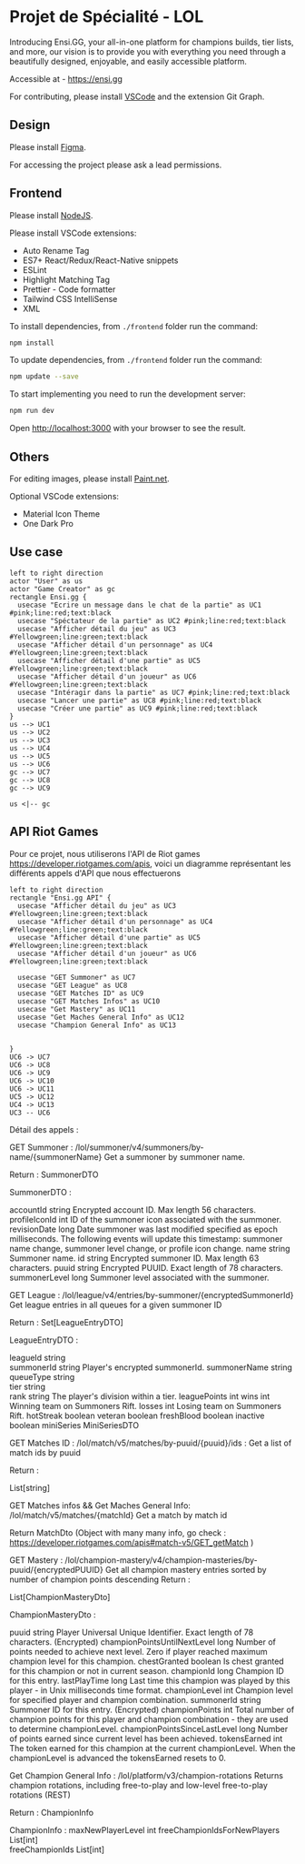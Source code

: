 # Projet de Spécialité - LOL

Introducing Ensi.GG, your all-in-one platform for champions builds, tier lists, and more, our vision is to provide you with everything you need through a beautifully designed, enjoyable, and easily accessible platform.

Accessible at - https://ensi.gg

For contributing, please install [VSCode](https://code.visualstudio.com/download) and the extension Git Graph.

## Design

Please install [Figma](https://www.figma.com/).

For accessing the project please ask a lead permissions.

## Frontend

Please install [NodeJS](https://nodejs.org/).

Please install VSCode extensions:

- Auto Rename Tag
- ES7+ React/Redux/React-Native snippets
- ESLint
- Highlight Matching Tag
- Prettier - Code formatter
- Tailwind CSS IntelliSense
- XML

To install dependencies, from `./frontend` folder run the command:

```bash
npm install
```

To update dependencies, from `./frontend` folder run the command:

```bash
npm update --save
```

To start implementing you need to run the development server:

```bash
npm run dev
```

Open [http://localhost:3000](http://localhost:3000) with your browser to see the result.

## Others

For editing images, please install [Paint.net](https://www.getpaint.net/download.html).

Optional VSCode extensions:

- Material Icon Theme
- One Dark Pro

## Use case

```plantuml
left to right direction
actor "User" as us
actor "Game Creator" as gc
rectangle Ensi.gg {
  usecase "Ecrire un message dans le chat de la partie" as UC1 #pink;line:red;text:black
  usecase "Spéctateur de la partie" as UC2 #pink;line:red;text:black
  usecase "Afficher détail du jeu" as UC3 #Yellowgreen;line:green;text:black
  usecase "Afficher détail d'un personnage" as UC4 #Yellowgreen;line:green;text:black
  usecase "Afficher détail d'une partie" as UC5 #Yellowgreen;line:green;text:black
  usecase "Afficher détail d'un joueur" as UC6 #Yellowgreen;line:green;text:black
  usecase "Intéragir dans la partie" as UC7 #pink;line:red;text:black
  usecase "Lancer une partie" as UC8 #pink;line:red;text:black
  usecase "Créer une partie" as UC9 #pink;line:red;text:black
}
us --> UC1
us --> UC2
us --> UC3
us --> UC4
us --> UC5
us --> UC6
gc --> UC7
gc --> UC8
gc --> UC9

us <|-- gc
```
## API Riot Games
Pour ce projet, nous utiliserons l'API de Riot games https://developer.riotgames.com/apis, voici un diagramme représentant les différents appels d'API que nous effectuerons

```plantuml
left to right direction
rectangle "Ensi.gg API" {
  usecase "Afficher détail du jeu" as UC3 #Yellowgreen;line:green;text:black
  usecase "Afficher détail d'un personnage" as UC4 #Yellowgreen;line:green;text:black
  usecase "Afficher détail d'une partie" as UC5 #Yellowgreen;line:green;text:black
  usecase "Afficher détail d'un joueur" as UC6 #Yellowgreen;line:green;text:black

  usecase "GET Summoner" as UC7
  usecase "GET League" as UC8
  usecase "GET Matches ID" as UC9
  usecase "GET Matches Infos" as UC10
  usecase "Get Mastery" as UC11
  usecase "Get Maches General Info" as UC12
  usecase "Champion General Info" as UC13
 

}
UC6 -> UC7
UC6 -> UC8
UC6 -> UC9
UC6 -> UC10
UC6 -> UC11
UC5 -> UC12
UC4 -> UC13
UC3 -- UC6
```

Détail des appels : 


GET Summoner : /lol/summoner/v4/summoners/by-name/{summonerName}   Get a summoner by summoner name.

Return :  SummonerDTO

SummonerDTO : 

accountId	string	Encrypted account ID. Max length 56 characters.
profileIconId	int	ID of the summoner icon associated with the summoner.
revisionDate	long	Date summoner was last modified specified as epoch milliseconds. The following events will update this timestamp: summoner name change, summoner level change, or profile icon change.
name	string	Summoner name.
id	string	Encrypted summoner ID. Max length 63 characters.
puuid	string	Encrypted PUUID. Exact length of 78 characters.
summonerLevel	long	Summoner level associated with the summoner.


GET League : /lol/league/v4/entries/by-summoner/{encryptedSummonerId} Get league entries in all queues for a given summoner ID 

Return  : Set[LeagueEntryDTO]

LeagueEntryDTO : 

leagueId	string	
summonerId	string	Player's encrypted summonerId.
summonerName	string	
queueType	string	
tier	string	
rank	string	The player's division within a tier.
leaguePoints	int	
wins	int	Winning team on Summoners Rift.
losses	int	Losing team on Summoners Rift.
hotStreak	boolean	
veteran	boolean	
freshBlood	boolean	
inactive	boolean	
miniSeries	MiniSeriesDTO



GET Matches ID :  /lol/match/v5/matches/by-puuid/{puuid}/ids : Get a list of match ids by puuid

Return : 

List[string]



GET Matches infos  && Get Maches General Info:  /lol/match/v5/matches/{matchId}  Get a match by match id

Return  MatchDto (Object with many many info, go check : https://developer.riotgames.com/apis#match-v5/GET_getMatch )



GET Mastery : /lol/champion-mastery/v4/champion-masteries/by-puuid/{encryptedPUUID} Get all champion mastery entries sorted by number of champion points descending
Return :

List[ChampionMasteryDto]

ChampionMasteryDto : 

puuid	string	Player Universal Unique Identifier. Exact length of 78 characters. (Encrypted)
championPointsUntilNextLevel	long	Number of points needed to achieve next level. Zero if player reached maximum champion level for this champion.
chestGranted	boolean	Is chest granted for this champion or not in current season.
championId	long	Champion ID for this entry.
lastPlayTime	long	Last time this champion was played by this player - in Unix milliseconds time format.
championLevel	int	Champion level for specified player and champion combination.
summonerId	string	Summoner ID for this entry. (Encrypted)
championPoints	int	Total number of champion points for this player and champion combination - they are used to determine championLevel.
championPointsSinceLastLevel	long	Number of points earned since current level has been achieved.
tokensEarned	int	The token earned for this champion at the current championLevel. When the championLevel is advanced the tokensEarned resets to 0.


Get Champion General Info :  /lol/platform/v3/champion-rotations Returns champion rotations, including free-to-play and low-level free-to-play rotations (REST) 

Return : ChampionInfo

ChampionInfo : 
maxNewPlayerLevel	int	
freeChampionIdsForNewPlayers	List[int]	
freeChampionIds	List[int]
